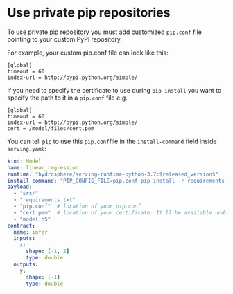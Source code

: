 # Use private pip repositories

To use private pip repository you must add customized `pip.conf` file pointing to your custom PyPI repository.

For example, your custom pip.conf file can look like this:

```text
[global]
timeout = 60
index-url = http://pypi.python.org/simple/
```

If you need to specify the certificate to use during `pip install` you want to specify the path to it in a `pip.conf` file e.g.

```text
[global]
timeout = 60
index-url = http://pypi.python.org/simple/
cert = /model/files/cert.pem
```

You can tell `pip` to use this `pip.conf`file in the `install-command` field inside `serving.yaml`:

```yaml
kind: Model
name: linear_regression
runtime: "hydrosphere/serving-runtime-python-3.7:$released_version$"
install-command: "PIP_CONFIG_FILE=pip.conf pip install -r requirements.txt"
payload:
  - "src/"
  - "requirements.txt"
  - "pip.conf"  # location of your pip.conf
  - "cert.pem"  # location of your certificate. It'll be available under /model/files/cert.pem
  - "model.h5"
contract:
  name: infer
  inputs:
    x:
      shape: [-1, 2]
      type: double
  outputs:
    y:
      shape: [-1]
      type: double
```

